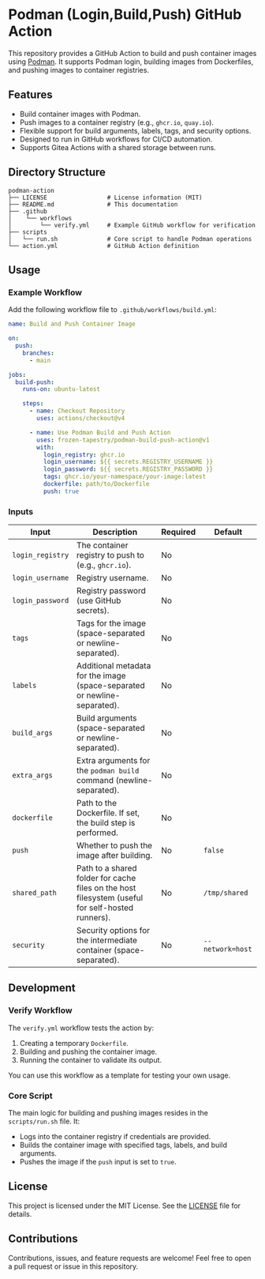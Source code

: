 # Podman (Login,Build,Push) GitHub Action

This repository provides a GitHub Action to build and push container images using [Podman](https://podman.io/). It supports Podman login, building images from Dockerfiles, and pushing images to container registries.

## Features

- Build container images with Podman.
- Push images to a container registry (e.g., `ghcr.io`, `quay.io`).
- Flexible support for build arguments, labels, tags, and security options.
- Designed to run in GitHub workflows for CI/CD automation.
- Supports Gitea Actions with a shared storage between runs.

## Directory Structure

```plaintext
podman-action
├── LICENSE                 # License information (MIT)
├── README.md               # This documentation
├── .github
│    └── workflows
│        └── verify.yml     # Example GitHub workflow for verification
├── scripts
│   └── run.sh              # Core script to handle Podman operations
└── action.yml              # GitHub Action definition
```

## Usage

### Example Workflow

Add the following workflow file to `.github/workflows/build.yml`:

```yaml
name: Build and Push Container Image

on:
  push:
    branches:
      - main

jobs:
  build-push:
    runs-on: ubuntu-latest

    steps:
      - name: Checkout Repository
        uses: actions/checkout@v4

      - name: Use Podman Build and Push Action
        uses: frozen-tapestry/podman-build-push-action@v1
        with:
          login_registry: ghcr.io
          login_username: ${{ secrets.REGISTRY_USERNAME }}
          login_password: ${{ secrets.REGISTRY_PASSWORD }}
          tags: ghcr.io/your-namespace/your-image:latest
          dockerfile: path/to/Dockerfile
          push: true
```

### Inputs

| Input            | Description                                                                                      | Required | Default          |
|------------------|--------------------------------------------------------------------------------------------------|----------|------------------|
| `login_registry` | The container registry to push to (e.g., `ghcr.io`).                                             | No       |                  |
| `login_username` | Registry username.                                                                               | No       |                  |
| `login_password` | Registry password (use GitHub secrets).                                                          | No       |                  |
| `tags`           | Tags for the image (space-separated or newline-separated).                                       | No       |                  |
| `labels`         | Additional metadata for the image (space-separated or newline-separated).                        | No       |                  |
| `build_args`     | Build arguments (space-separated or newline-separated).                                          | No       |                  |
| `extra_args`     | Extra arguments for the `podman build` command (newline-separated).                              | No       |                  |
| `dockerfile`     | Path to the Dockerfile. If set, the build step is performed.                                     | No       |                  |
| `push`           | Whether to push the image after building.                                                        | No       | `false`          |
| `shared_path`    | Path to a shared folder for cache files on the host filesystem (useful for self-hosted runners). | No       | `/tmp/shared`    |
| `security`       | Security options for the intermediate container (space-separated).                               | No       | `--network=host` |

## Development

### Verify Workflow

The `verify.yml` workflow tests the action by:
1. Creating a temporary `Dockerfile`.
2. Building and pushing the container image.
3. Running the container to validate its output.

You can use this workflow as a template for testing your own usage.

### Core Script

The main logic for building and pushing images resides in the `scripts/run.sh` file. It:
- Logs into the container registry if credentials are provided.
- Builds the container image with specified tags, labels, and build arguments.
- Pushes the image if the `push` input is set to `true`.

## License

This project is licensed under the MIT License. See the [LICENSE](LICENSE) file for details.

## Contributions

Contributions, issues, and feature requests are welcome! Feel free to open a pull request or issue in this repository.
